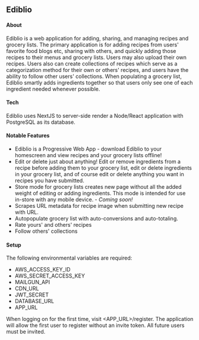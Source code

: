 ## Ediblio

#### About

Ediblio is a web application for adding, sharing, and managing recipes and grocery lists. The primary application is for
adding recipes from users' favorite food blogs etc, sharing with others, and quickly adding those recipes to their menus and grocery lists.
Users may also upload their own recipes. Users also can create collections of recipes which serve as a categorization method for their
own or others' recipes, and users have the ability to follow other users' collections. When populating a grocery list, Ediblio smartly
adds ingredients together so that users only see one of each ingredient needed whenever possible.

#### Tech

Ediblio uses NextJS to server-side render a Node/React application with PostgreSQL as its database.

#### Notable Features

- Ediblio is a Progressive Web App - download Ediblio to your homescreen and view recipes and your grocery lists offline!
- Edit or delete just about anything! Edit or remove ingredients from a recipe before adding them to your grocery list, edit or delete ingredients in your grocery list, and of course edit or delete anything you want in recipes you have submitted.
- Store mode for grocery lists creates new page without all the added weight of editing or adding ingredients. This mode is intended for use in-store with any mobile device. - <em>Coming soon!</em>
- Scrapes URL metadata for recipe image when submitting new recipe with URL.
- Autopopulate grocery list with auto-conversions and auto-totaling.
- Rate yours' and others' recipes
- Follow others' collections 

#### Setup

The following environmental variables are required:
  - AWS_ACCESS_KEY_ID
  - AWS_SECRET_ACCESS_KEY
  - MAILGUN_API
  - CDN_URL
  - JWT_SECRET
  - DATABASE_URL
  - APP_URL

When logging on for the first time, visit <APP_URL>/register. The application will allow the first user to register without an invite token. All future users must be invited.